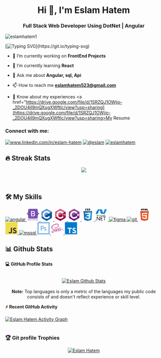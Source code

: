 <h1 align="center">Hi 👋, I'm Eslam Hatem</h1>
<h3 align="center">Full Stack Web Developer Using DotNet | Angular</h3>

<p align="left"> <img src="https://komarev.com/ghpvc/?username=eslamhatem1&label=Profile%20views&color=0e75b6&style=flat" alt="eslamhatem1" /> </p>


[![Typing SVG](https://readme-typing-svg.herokuapp.com?font=Source+Code+Pro&size=30&duration=4000&color=FF84A6&vCenter=true&width=650&height=100&lines=Welcome+On+My+GitHub+Profile%F0%9F%8C%B8..;Call+me+Eslam..;I'm+a+Software+Engineer..)](https://git.io/typing-svg)



- 🔭 I’m currently working on **FrontEnd Projects**

- 🌱 I’m currently learning **React**

- 💬 Ask me about **Angular, sql, Api**

- 📫 How to reach me **eslamhatem523@gmail.com**

- 📄 Know about my experiences <a href="https://drive.google.com/file/d/1SRZQJ1OWjio-_2DOU4iI9mQXugXWftlc/view?usp=sharing](https://drive.google.com/file/d/1SRZQJ1OWjio-_2DOU4iI9mQXugXWftlc/view?usp=sharing>My Resume</a>


<h3 align="left">Connect with me:</h3>
<p align="left">
<a href="https://linkedin.com/in/www.linkedin.com/in/eslam-hatem" target="blank"><img align="center" src="https://raw.githubusercontent.com/rahuldkjain/github-profile-readme-generator/master/src/images/icons/Social/linked-in-alt.svg" alt="www.linkedin.com/in/eslam-hatem" height="30" width="40" /></a>
<a href="https://medium.com/@eslam" target="blank"><img align="center" src="https://raw.githubusercontent.com/rahuldkjain/github-profile-readme-generator/master/src/images/icons/Social/medium.svg" alt="@eslam" height="30" width="40" /></a>
<a href="https://www.leetcode.com/eslamhatem" target="blank"><img align="center" src="https://raw.githubusercontent.com/rahuldkjain/github-profile-readme-generator/master/src/images/icons/Social/leet-code.svg" alt="eslamhatem" height="30" width="40" /></a>
</p>


## 🔥 Streak Stats
<p align="center"><img src="https://github-readme-streak-stats.herokuapp.com/?user=manarshahin48&theme=algolia" /></p>

<br>


## 🛠️ My Skills


<p align="left"> <a href="https://angular.io" target="_blank" rel="noreferrer"> <img src="https://angular.io/assets/images/logos/angular/angular.svg" alt="angular" width="40" height="40"/> </a> <a href="https://getbootstrap.com" target="_blank" rel="noreferrer"> <img src="https://raw.githubusercontent.com/devicons/devicon/master/icons/bootstrap/bootstrap-plain-wordmark.svg" alt="bootstrap" width="40" height="40"/> </a> <a href="https://www.cprogramming.com/" target="_blank" rel="noreferrer"> <img src="https://raw.githubusercontent.com/devicons/devicon/master/icons/c/c-original.svg" alt="c" width="40" height="40"/> </a> <a href="https://www.w3schools.com/cpp/" target="_blank" rel="noreferrer"> <img src="https://raw.githubusercontent.com/devicons/devicon/master/icons/cplusplus/cplusplus-original.svg" alt="cplusplus" width="40" height="40"/> </a> <a href="https://www.w3schools.com/cs/" target="_blank" rel="noreferrer"> <img src="https://raw.githubusercontent.com/devicons/devicon/master/icons/csharp/csharp-original.svg" alt="csharp" width="40" height="40"/> </a> <a href="https://www.w3schools.com/css/" target="_blank" rel="noreferrer"> <img src="https://raw.githubusercontent.com/devicons/devicon/master/icons/css3/css3-original-wordmark.svg" alt="css3" width="40" height="40"/> </a> <a href="https://dotnet.microsoft.com/" target="_blank" rel="noreferrer"> <img src="https://raw.githubusercontent.com/devicons/devicon/master/icons/dot-net/dot-net-original-wordmark.svg" alt="dotnet" width="40" height="40"/> </a> <a href="https://www.figma.com/" target="_blank" rel="noreferrer"> <img src="https://www.vectorlogo.zone/logos/figma/figma-icon.svg" alt="figma" width="40" height="40"/> </a> <a href="https://git-scm.com/" target="_blank" rel="noreferrer"> <img src="https://www.vectorlogo.zone/logos/git-scm/git-scm-icon.svg" alt="git" width="40" height="40"/> </a> <a href="https://www.w3.org/html/" target="_blank" rel="noreferrer"> <img src="https://raw.githubusercontent.com/devicons/devicon/master/icons/html5/html5-original-wordmark.svg" alt="html5" width="40" height="40"/> </a> <a href="https://developer.mozilla.org/en-US/docs/Web/JavaScript" target="_blank" rel="noreferrer"> <img src="https://raw.githubusercontent.com/devicons/devicon/master/icons/javascript/javascript-original.svg" alt="javascript" width="40" height="40"/> </a> <a href="https://www.microsoft.com/en-us/sql-server" target="_blank" rel="noreferrer"> <img src="https://www.svgrepo.com/show/303229/microsoft-sql-server-logo.svg" alt="mssql" width="40" height="40"/> </a> <a href="https://www.photoshop.com/en" target="_blank" rel="noreferrer"> <img src="https://raw.githubusercontent.com/devicons/devicon/master/icons/photoshop/photoshop-line.svg" alt="photoshop" width="40" height="40"/> </a> <a href="https://sass-lang.com" target="_blank" rel="noreferrer"> <img src="https://raw.githubusercontent.com/devicons/devicon/master/icons/sass/sass-original.svg" alt="sass" width="40" height="40"/> </a> <a href="https://www.typescriptlang.org/" target="_blank" rel="noreferrer"> <img src="https://raw.githubusercontent.com/devicons/devicon/master/icons/typescript/typescript-original.svg" alt="typescript" width="40" height="40"/> </a> </p>

 
 


 
 
 
 

 ## 📊 Github Stats



  <summary><b>💻 GitHub Profile Stats</b></summary>
  <br/>
  <p align="center">
    <a href="https://github.com/anuraghazra/github-readme-stats"><img alt="Eslam Github Stats" src="https://github-readme-stats.vercel.app/api?username=EslamHatem&show_icons=true&count_private=true&theme=algolia" height="192px"/></a>
<br/>
  &nbsp;
	  
  <br/>
  <b>Note:</b> Top languages is only a metric of the languages my public code consists of and doesn't reflect experience or skill level.
  </p>

  
  
 

<summary><b>⚡ Recent GitHub Activity</b></summary>
  <br/>
   <a href="https://github.com/eslamhatem1"><img alt="Eslam Hatem Activity Graph" src="https://activity-graph.herokuapp.com/graph?username=manarshahin48&custom_title=Eslam%20Hatem%27s%20Contribution%20Graph&theme=react-dark" /></a>
  <br/>


<br/>

### :trophy: Git profile Trophies

<p align="center"> <a href="https://github.com/ryo-ma/github-profile-trophy"><img src="https://github-profile-trophy.vercel.app/?username=manarshahin48&layout=compact&theme=algolia" alt="Eslam Hatem" /></a> </p>




